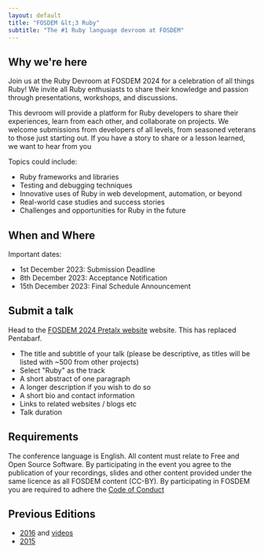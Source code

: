 ```yaml
---
layout: default
title: "FOSDEM &lt;3 Ruby"
subtitle: "The #1 Ruby language devroom at FOSDEM"
---
```


## Why we're here

Join us at the Ruby Devroom at FOSDEM 2024 for a celebration of all things Ruby! 
We invite all Ruby enthusiasts to share their knowledge and passion through presentations, workshops, and discussions.

This devroom will provide a platform for Ruby developers to share their experiences, learn from each other, and collaborate on projects. 
We welcome submissions from developers of all levels, from seasoned veterans to those just starting out. 
If you have a story to share or a lesson learned, we want to hear from you

Topics could include:

- Ruby frameworks and libraries
- Testing and debugging techniques
- Innovative uses of Ruby in web development, automation, or beyond
- Real-world case studies and success stories
- Challenges and opportunities for Ruby in the future

## When and Where

Important dates:
- 1st December 2023: Submission Deadline 
- 8th December 2023: Acceptance Notification 
- 15th December 2023: Final Schedule Announcement

## Submit a talk

Head to the [FOSDEM 2024 Pretalx website](https://pretalx.fosdem.org/fosdem-2024/cfp) website. This has
replaced Pentabarf.

* The title and subtitle of your talk (please be descriptive, as titles will be listed with ~500 from other projects)
* Select "Ruby" as the track
* A short abstract of one paragraph
* A longer description if you wish to do so
* A short bio and contact information
* Links to related websites / blogs etc
* Talk duration

## Requirements

The conference language is English. All content must relate to Free and Open Source Software. By participating in the event you agree to the publication of your recordings, slides and other content provided under the same licence as all FOSDEM content (CC-BY). By participating in FOSDEM you are required to adhere the [Code of Conduct](https://fosdem.org/2024/practical/conduct/)

## Previous Editions

* [2016](https://archive.fosdem.org/2016/schedule/track/ruby/) and [videos](videos.html)
* [2015](https://archive.fosdem.org/2015/schedule/track/ruby/)
